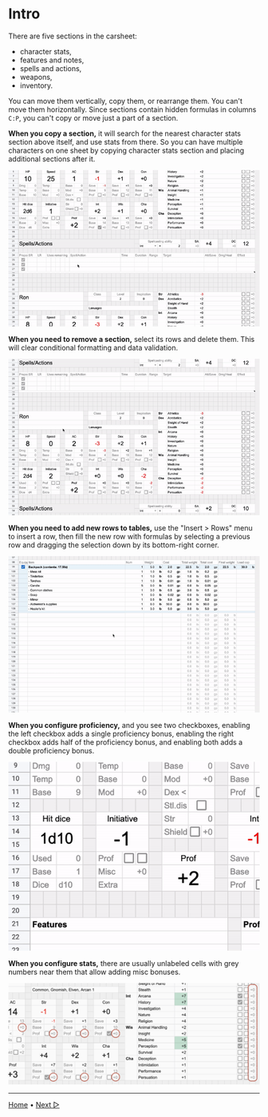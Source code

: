 # Intro

There are five sections in the carsheet:

- character stats,
- features and notes,
- spells and actions,
- weapons,
- inventory.

You can move them vertically, copy them, or rearrange them.
You can't move them horizontally.
Since sections contain hidden formulas in columns `C:P`,
you can't copy or move just a part of a section.

**When you copy a section,** it will search for the nearest
character stats section above itself, and use stats from there.
So you can have multiple characters on one sheet
by copying character stats section
and placing additional sections after it.

<img alt="Copying sections" src="./img/copying-sections.gif" width="600">

**When you need to remove a section,**
select its rows and delete them.
This will clear conditional formatting and data validation.

<img alt="Deleting rows" src="./img/deleting-rows.gif" width="600">

**When you need to add new rows to tables,**
use the "Insert > Rows" menu to insert a row,
then fill the new row with formulas
by selecting a previous row and dragging the selection down
by its bottom-right corner.

<img alt="Adding rows" src="./img/adding-rows.gif" width="600">

**When you configure proficiency,**
and you see two checkboxes,
enabling the left checkbox adds a single proficiency bonus,
enabling the right checkbox adds half of the proficiency bonus,
and enabling both adds a double proficiency bonus.

<img alt="Configuring proficiency" src="./img/configuring-proficiency.gif" width="600">

**When you configure stats,**
there are usually unlabeled cells
with grey numbers near them
that allow adding misc bonuses.

<img alt="Misc bonuses" src="./img/misc-bonuses.png" width="600">

----

[Home](../README.md) • [Next ▷](./02_character_stats.md)
